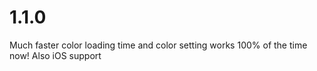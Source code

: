 # 1.1.0

Much faster color loading time and color setting works 100% of the time now! Also iOS support
